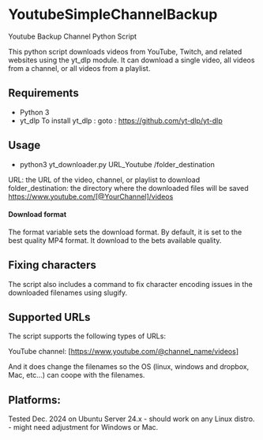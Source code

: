 # YoutubeSimpleChannelBackup

Youtube Backup Channel Python Script

This python script downloads videos from YouTube, Twitch, and related websites using the yt_dlp module. It can download a single video, all videos from a channel, or all videos from a playlist.

## Requirements
- Python 3
- yt_dlp
To install yt_dlp : goto : https://github.com/yt-dlp/yt-dlp

## Usage

- python3 yt_downloader.py URL_Youtube /folder_destination

URL: the URL of the video, channel, or playlist to download
folder_destination: the directory where the downloaded files will be saved
https://www.youtube.com/[@YourChannel]/videos


#### Download format
The format variable sets the download format. By default, it is set to the best quality MP4 format.
It download to the bets available quality.

## Fixing characters
The script also includes a command to fix character encoding issues in the downloaded filenames using slugify. 

## Supported URLs
The script supports the following types of URLs:

YouTube channel: [https://www.youtube.com/@channel_name/videos]

And it does change the filenames so the OS (linux, windows and dropbox, Mac, etc...) can coope with the filenames.

## Platforms:
Tested Dec. 2024 on Ubuntu Server 24.x - should work on any Linux distro. - might need adjustment for Windows or Mac.

